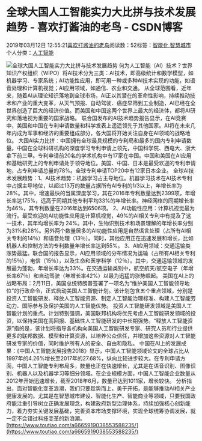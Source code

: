 
# 全球大国人工智能实力大比拼与技术发展趋势 - 喜欢打酱油的老鸟 - CSDN博客


2019年03月12日 12:55:21[喜欢打酱油的老鸟](https://me.csdn.net/weixin_42137700)阅读数：52标签：[智能化																](https://so.csdn.net/so/search/s.do?q=智能化&t=blog)[智慧城市																](https://so.csdn.net/so/search/s.do?q=智慧城市&t=blog)[
							](https://so.csdn.net/so/search/s.do?q=智能化&t=blog)个人分类：[人工智能																](https://blog.csdn.net/weixin_42137700/article/category/7820233)


![全球大国人工智能实力大比拼与技术发展趋势](http://p3.pstatp.com/large/pgc-image/a83ab4c31dfa498eb92726678bfb8f11)
何为人工智能（AI）技术？世界知识产权组织（WIPO）将AI技术分为三类：AI技术，即高级统计和数学模型，如机器学习、专家系统；AI功能性应用，即可用一种或多种AI技术实现的功能，如语音处理和计算机视觉；AI应用领域，如通信、农业和交通。
从全球范围看，近年来，随着AI从理论知识落地到全球市场，AI正以其潜在的革命性影响，持续推动技术和产业的重大变革，从天气预报、自动驾驶、癌症早筛到工业制造，AI已经在全世界创造了巨大的经济价值。而美国和中国这两个世界上最大的经济体，都将AI研究和落地视为重要的国家战略。
联合国发布的AI技术趋势报告显示，在AI竞赛中，美国和中国在专利申请数量和科学发表上遥遥领先于其他国家。AI将在未来几年内成为军事和经济的重要组成部分，各大国将开始关注自身在AI领域的战略地位。
大国AI实力比拼：中国拥有全球最具规模的专利局和最多的国内专利申请数量。中国在全球科研机构的深度学习专利申请上领先，中国科学院、西电大、浙大拿下前三甲。专利申请前20名的学术机构中有17家在中国。中国和美国在AI应用和基础研究上的专利申请处于领导地位。美国、中国、日本是最受欢迎的专利申请地，占专利申请总量的78%。全球专利申请TOP20中有12家日本企业。
全球AI技术发展趋势：1、AI技术趋势：机器学习占主导地位。机器学习技术在AI技术专利中占据主导地位，以超过13万的数量占据所有AI专利的1/3以上，年增长率为28%。其中，增速最快的当属深度学习，其在2016年专利数量达到2399项，年增长率达175%，远高于同期其他专利平均33%的年增长率。神经网络的同期增长率为46%，其专利数量在2016年达到6506项。
2、AI功能性应用：计算机视觉最为流行。最受欢迎的AI功能性应用是计算机视觉，49%的AI相关专利中有提及了这一技术，其年均增长率为 24%。其中，生物识别技术和场景理解的年增长率分别为31%和28%。另外两个数量居多的AI功能性应用是自然语言处理（占所有AI相关专利的14％）和语音处理（13％）。同时，其他应用正在迅速发展和增长，比如机器人和控制方法的专利数量年增长率达到55%。
3、AI应用领域：交通运输类涨势最猛。联合国的报告显示，AI应用领域的分布情况为运输（占所有AI相关专利的15％），电信（15％），以及生命和医学科学（12％）。其中，交通运输领域的发展最为蓬勃，年增长率达为33%。在交通运输类别中，航空航天/航空电子（年增长率67％）和自动驾驶（年增长率42%）以最为迅猛的涨势崛起。
美国在AI上的战略布局：2月11日，美国总统特朗普签署了一项名为“维护美国人工智能领导地位”的行政命令，正式启动美国人工智能计划。该计划包含五个重点领域，分别是投资人工智能研发、释放人工智能资源、制定人工智能治理标准、构建人工智能劳动力、国际参与及保护美国的人工智能优势。
投资人工智能研发领域是美国人工智能计划的重点。计划特别强调，美国联邦机构将优先考虑人工智能研发领域的投资，以保持美国在高回报、基础性人工智能研发的中长期强势。“释放人工智能资源”指的是，该计划将指导各机构向美国人工智能研发专家、研究人员和行业提供更多的联邦数据、模型和计算资源，以培养公众信任，并增加这些资源对人工智能研发专家的价值，同时维护所有人的安全、自由和隐私。
中国在AI上的发展成果：《中国人工智能发展报告2018》显示，中国人工智能领域论文的全球占比从1997年的4.26%增长至2017年的27.68%，纵向比较进步较大。在专利申请方面，中国人工智能专利布局多，数量也正在快速增长，尤其是在语音识别、图像识别、机器人以及机器学习等细分领域。在企业规模方面，中国人工智能企业数量从2012年开始迅速增长，截至2018年6月，数量已达到1011家，增长较快。
分析指出，面对智能化变革浪潮，我们只要趁势而上，勇于开拓，是能够推动AI相关产业健康发展的。尤其是在智慧城市建设、智能化生产、智能商业等领域，只要我国政府能注重引导树立正确发展理念，构建政府新型治理体系，持续加强核心创新能力，着力夯实关键发展基础，完善资本市场支撑环境，实现全球统筹协调发展，就一定不会错过科技变革的新浪潮。
[https://www.toutiao.com/a6665919038553588235/](https://www.toutiao.com/a6665919038553588235/)


